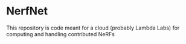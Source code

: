 # NerfNet
This repository is code meant for a cloud (probably Lambda Labs) for computing and handling contributed NeRFs

